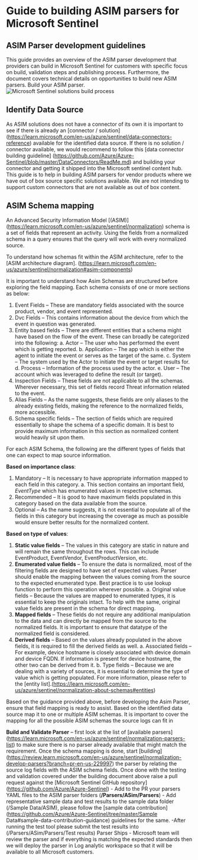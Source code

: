 # Guide to building ASIM parsers for Microsoft Sentinel 

## ASIM Parser development guidelines 
This guide provides an overview of the ASIM parser development that providers can build in Microsoft Sentinel for customers with specific focus on build, validation steps and publishing process. Furthermore, the document covers technical details on opportunities to build new ASIM parsers.
Build your ASIM parser. 
![Microsoft Sentinel solutions build process](https://github.com/Azure/Azure-Sentinel/blob/master/Solutions/Images/ASIM_parser.png)

	
## Identify Data Source 

As ASIM solutions does not have a connector of its own it is important to see if there is already an [connector / solution] (https://learn.microsoft.com/en-us/azure/sentinel/data-connectors-reference) available for the identified data source. If there is no solution / connector available, we would recommend to follow this [data connector building guideline] (https://github.com/Azure/Azure-Sentinel/blob/master/DataConnectors/ReadMe.md) and building your connector and getting it shipped into the Microsoft sentinel content hub. This guide is to help in building ASIM parsers for vendor products where we have out of box source specific solutions available. We are not intending to support custom connectors that are not available as out of box content.
  
## ASIM Schema mapping 

An Advanced Security Information Model [(ASIM)] (https://learn.microsoft.com/en-us/azure/sentinel/normalization) schema is a set of fields that represent an activity. Using the fields from a normalized schema in a query ensures that the query will work with every normalized source.
	
To understand how schemas fit within the ASIM architecture, refer to the [ASIM architecture diagram]. (https://learn.microsoft.com/en-us/azure/sentinel/normalization#asim-components)
 
It is important to understand how Asim Schemas are structured before exploring the field mapping. Each schema consists of one or more sections as below:

1.	Event Fields – These are mandatory fields associated with the source product, vendor, and event represented.
2.	Dvc Fields – This contains information about the device from which the event in question was generated.
3.	Entity based fields – There are different entities that a schema might have based on the flow of the event. These can broadly be categorized into the following:
	a.	Actor – The user who has performed the event which is getting reported.
	b.	Application – The app which is either the agent to initiate the event or serves as the target of the same.
	c.	System – The system used by the Actor to initiate the event or target results for.
	d.	Process – Information of the process used by the actor.
	e.	User – The account which was leveraged to define the result (or target).
4.	Inspection Fields – These fields are not applicable to all the schemas. Wherever necessary, this set of fields record Threat information related to the event.
5.	Alias Fields – As the name suggests, these fields are only aliases to the already existing fields, making the reference to the normalized fields, more accessible.
6.	Schema specific fields – The section of fields which are required essentially to shape the schema of a specific domain. It is best to provide maximum information in this    	section  as normalized content would heavily sit upon them.

For each ASIM Schema, the following are the different types of fields that one can expect to map source information.

**Based on importance class**:
1.	Mandatory – It is necessary to have appropriate information mapped to each field in this category. 
	a.	This section contains an important field, *EventType* which has enumerated values in respective schemas. 
2.	Recommended – It is good to have maximum fields populated in this category based on the data available from the source.
3.	Optional – As the name suggests, it is not essential to populate all of the fields in this category but increasing the coverage as much as possible would ensure better results for the normalized content.

**Based on type of values**:

1.	**Static value fields** – The values in this category are static in nature and will remain the same throughout the rows. This can include EventProduct, EventVendor, EventProductVersion, etc.
2.	**Enumerated value fields** – To ensure the data is normalized, most of the filtering fields are designed to have set of expected values. Parser should enable the mapping between the values coming from the source to the expected enumerated type. Best practice is to use lookup function to perform this operation wherever possible.
	a.	Original value fields – Because the values are mapped to enumerated types, it is essential to keep the originals intact. To help with the same, original value fields are present in the schema for direct mapping.
3.	**Mapped fields** – These fields do not require any additional manipulation to the data and can directly be mapped from the source to the normalized fields. It is important to ensure that datatype of the normalized field is considered.
4.	**Derived fields** – Based on the values already populated in the above fields, it is required to fill the derived fields as well. 
	a.	Associated fields – For example, device hostname is closely associated with device domain and device FQDN. If information is present for device hostname, the other two can be derived from it.
	b.	Type fields – Because we are dealing with a variety of sources, it is essential to determine the type of value which is getting populated. For more information, please refer to the [entity list].(https://learn.microsoft.com/en-us/azure/sentinel/normalization-about-schemas#entities)
	
Based on the guidance provided above, before developing the Asim Parser, ensure that field mapping is ready to assist.
Based on the identified data source map it to one or multiple ASIM schemas. It is important to cover the mapping for all the possible ASIM schemas the source logs can fit in

**Build and Validate Parser** – 
first look at the list of [available parsers] (https://learn.microsoft.com/en-us/azure/sentinel/normalization-parsers-list) to make sure there is no parser already available that might match the requirement. Once the schema mapping is done, start [building] (https://review.learn.microsoft.com/en-us/azure/sentinel/normalization-develop-parsers?branch=pr-en-us-229997) the parser by relating the source log fields with the ASIM schema fields. 
Once done with the testing and validation covered under the building document above raise a pull request against the  [Microsoft Sentinel GitHub repository] (https://github.com/Azure/Azure-Sentinel)
	- Add to the PR your parsers YAML files to the ASIM parser folders (**/Parsers/ASim<schema>/Parsers**)
	- Add representative sample data and test results to the sample data folder (/Sample Data/ASIM), please follow the [sample data contribution] (https://github.com/Azure/Azure-Sentinel/tree/master/Sample Data#sample-data-contribution-guidance) guidelines for the same. 
	-After running the test tool please submit the test results into (/Parsers/ASim<schema>/Parsers/Test results)
Parser Ships - Microsoft team will review the parser and if everything is matching the expected standards then we will deploy the parser in Log analytic workspace so that it will be available to all Microsoft customers.



